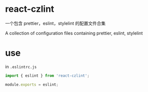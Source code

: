 # react-czlint

一个包含 prettier，eslint，stylelint 的配置文件合集

A collection of configuration files containing prettier, eslint, stylelint

# use

in `.eslintrc.js`

```ts
import { eslint } from 'react-czlint';

module.exports = eslint;
```
